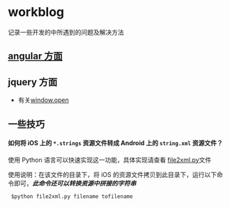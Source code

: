 workblog
========

记录一些开发的中所遇到的问题及解决方法

## [ angular 方面](https://github.com/ZacksTsang/workblog/blob/master/angular.md)

## jquery 方面
- 有关[window.open](https://github.com/ZacksTsang/workblog/blob/master/windowopen.md)

## 一些技巧
#### 如何将 iOS 上的 `*.strings` 资源文件转成 Android 上的 `string.xml` 资源文件？
使用 Python 语言可以快速实现这一功能，具体实现请查看 [file2xml.py](https://github.com/ZacksTsang/workblog/blob/master/tools/python/iosfile2androidxml/file2xml.py)文件

使用说明：在该文件的目录下，将 iOS 的资源文件拷贝到此目录下，运行以下命令即可，<b>*此命令还可以转换资源中拼接的字符串*</b>
```
 $python file2xml.py filename tofilename
```
